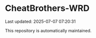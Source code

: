 # CheatBrothers-WRD

Last updated: 2025-07-07 07:20:31

This repository is automatically maintained.
